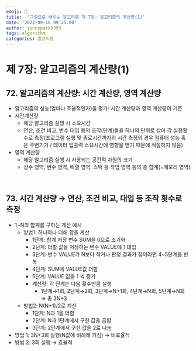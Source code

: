 ```yaml
---
emoji: 🤖
title:  '그림으로 배우는 알고리즘 제 7장: 알고리즘의 계산량(1)'
date: '2022-09-16 09:25:00'
author: jinnypark9393
tags: algorithm
categories: 알고리즘
---
```


# 제 7장: 알고리즘의 계산량(1)

## 72. 알고리즘의 계산량: 시간 계산량, 영역 계산량

- 알고리즘의 성능(얼마나 효율적인가)을 평가: 시간 계산량과 영역 계산량이 기준
- 시간계산량
    - 해당 알고리즘 실행 시 소요시간
    - 연산, 조건 비교, 변수 대입 등의 조작(단계)들을 하나의 단위로 삼아 각 실행횟수로 측정(프로그램 실행 및 종료시간까지의 시간 측정의 경우 컴퓨터 성능 혹은 주변기기 / 데이터 입출력 소요시간에 영향을 받기 때문에 적절하지 않음)
- 영역 계산량
    - 해당 알고리즘 실행 시 사용되는 공간적 자원의 크기
    - 상수 영역, 변수 영역, 배열 영역, 스택 등 작업 영역 등의 총 합계(=메모리 영역)

<br/>

## 73. 시간 계산량 → 연산, 조건 비교, 대입 등 조작 횟수로 측정

- 1~N의 합계를 구하는 계산 예시
    - 방법1: 하나하나 더해 합을 계산
        - 1단계: 합계 저장 변수 SUM을 0으로 초기화
        - 2단계: 더할 값을 저장하는 변수 VALUE에 1 대입
        - 3단계: 변수 VALUE가 N보다 작거나 판정 결과가 참이라면 4~5단계를 반복
        - 4단계: SUM에 VALUE값 더함
        - 5단계: VALUE 값을 1 씩 증가
        - 계산량: 각 단계는 다음 횟수만큼 실행
            - 1단계→1회, 2단계→2회, 3단계→N+1회, 4단계→N회, 5단계→N회 ⇒ 총 3N+3
    - 방법2: N(N+1)/2로 계산
        - 1단계: N과 1을 더함
        - 2단계: N과 1단계에서 구한 값을 곱함
        - 3단계: 2단계에서 구한 값을 2로 나눔
- 방법 1: 3N+3회 실행(N값에 비례해 커짐) → 비효율적
- 방법 2: 3회 실행 → 효율적

<br/>